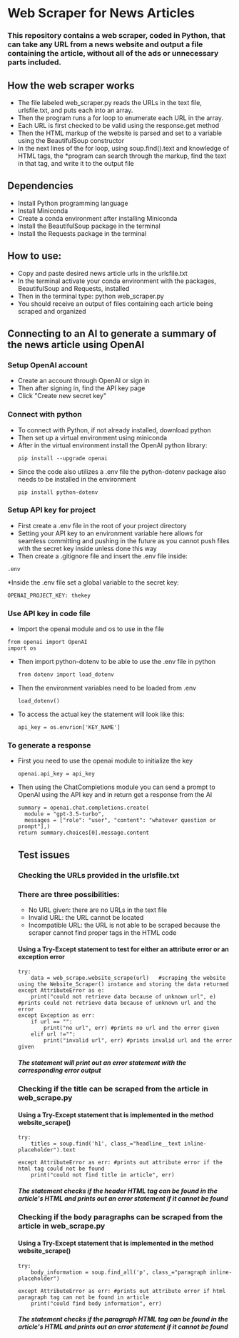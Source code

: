 # Web Scraper for News Articles
### This repository contains a web scraper, coded in Python, that can take any URL from a news website and output a file containing the article, without all of the ads or unnecessary parts included. 
## How the web scraper works
* The file labeled web_scraper.py reads the URLs in the text file, urlsfile.txt, and puts each into an array. 
* Then the program runs a for loop to enumerate each URL in the array.
* Each URL is first checked to be valid using the response.get method
* Then the HTML markup of the website is parsed and set to a variable using the BeautifulSoup constructor
* In the next lines of the for loop, using soup.find().text and knowledge of HTML tags, the *program can search through the markup, find the text in that tag, and write it to the output file
## Dependencies
* Install Python programming language
* Install Miniconda
* Create a conda environment after installing Miniconda 
* Install the BeautifulSoup package in the terminal
* Install the Requests package in the terminal
## How to use:
* Copy and paste desired news article urls in the urlsfile.txt
* In the terminal activate your conda environment with the packages, BeautifulSoup and Requests, installed
* Then in the terminal type: python web_scraper.py
* You should receive an output of files containing each article being scraped and organized
## Connecting to an AI to generate a summary of the news article using OpenAI
### Setup OpenAI account
* Create an account through OpenAI or sign in
* Then after signing in, find the API key page
* Click "Create new secret key"
### Connect with python
* To connect with Python, if not already installed, download python
* Then set up a virtual environment using miniconda
* After in the virtual environment install the OpenAI python library:
  ```
  pip install --upgrade openai
  ```
* Since the code also utilizes a .env file the python-dotenv package also needs to be installed in the environment
  ```
  pip install python-dotenv
  ```
  
### Setup API key for project
* First create a .env file in the root of your project directory
* Setting your API key to an environment variable here allows for seamless committing and pushing in the future as you cannot push files with the secret key inside unless done this way
* Then create a .gitignore file and insert the .env file inside:
```
.env
```
*Inside the .env file set a global variable to the secret key:
```
OPENAI_PROJECT_KEY: thekey
```
### Use API key in code file
* Import the openai module and os to use in the file
```
from openai import OpenAI
import os
```
* Then import python-dotenv to be able to use the .env file in python
  ```
  from dotenv import load_dotenv
  ```
* Then the environment variables need to be loaded from .env
  ```
  load_dotenv()
  ```
* To access the actual key the statement will look like this:
  ```
  api_key = os.envrion['KEY_NAME']
  ```
### To generate a response
* First you need to use the openai module to initialize the key
  ```
  openai.api_key = api_key
  ```
* Then using the ChatCompletions module you can send a prompt to OpenAI using the API key and in return get a response from the AI
  ```
  summary = openai.chat.completions.create(
    module = "gpt-3.5-turbo",
    messages = ["role": "user", "content": "whatever question or prompt"],)
  return summary.choices[0].message.content
  ```
  ## Test issues
  ### Checking the URLs provided in the urlsfile.txt
  ### There are three possibilities:
  * No URL given: there are no URLs in the text file
  * Invalid URL: the URL cannot be located
  * Incompatible URL: the URL is not able to be scraped because the scraper cannot find proper tags in the HTML code
  #### Using a Try-Except statement to test for either an attribute error or an exception error
  ```
  try:
      data = web_scrape.website_scrape(url)   #scraping the website using the Website_Scraper() instance and storing the data returned
  except AttributeError as e:
      print("could not retrieve data because of unknown url", e) #prints could not retrieve data because of unknown url and the error
  except Exception as err:
      if url == "":
          print("no url", err) #prints no url and the error given
      elif url !="":
          print("invalid url", err) #prints invalid url and the error given
  ```
  ##### The statement will print out an error statement with the corresponding error output
  
  ### Checking if the title can be scraped from the article in web_scrape.py
  #### Using a Try-Except statement that is implemented in the method website_scrape()
  ```
  try:
      titles = soup.find('h1', class_="headline__text inline-placeholder").text
        
  except AttributeError as err: #prints out attribute error if the html tag could not be found
      print("could not find title in article", err)
  ```
  ##### The statement checks if the header HTML tag can be found in the article's HTML and prints out an error statement if it cannot be found

  ### Checking if the body paragraphs can be scraped from the article in web_scrape.py
  #### Using a Try-Except statement that is implemented in the method website_scrape()
  ```
  try:
      body_information = soup.find_all('p', class_="paragraph inline-placeholder")
        
  except AttributeError as err: #prints out attribute error if html paragraph tag can not be found in article
      print("could find body information", err)
  ```
  ##### The statement checks if the paragraph HTML tag can be found in the article's HTML and prints out an error statement if it cannot be found












